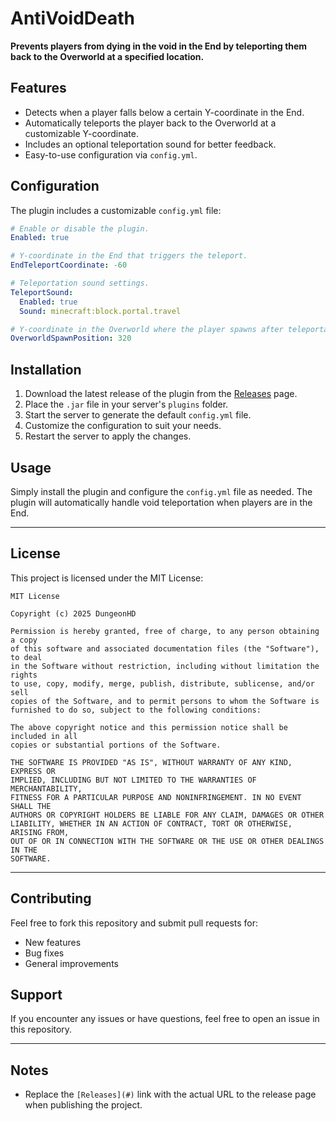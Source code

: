# AntiVoidDeath

**Prevents players from dying in the void in the End by teleporting them back to the Overworld at a specified location.**

## Features
- Detects when a player falls below a certain Y-coordinate in the End.
- Automatically teleports the player back to the Overworld at a customizable Y-coordinate.
- Includes an optional teleportation sound for better feedback.
- Easy-to-use configuration via `config.yml`.

## Configuration
The plugin includes a customizable `config.yml` file:
```yaml
# Enable or disable the plugin.
Enabled: true

# Y-coordinate in the End that triggers the teleport.
EndTeleportCoordinate: -60

# Teleportation sound settings.
TeleportSound:
  Enabled: true
  Sound: minecraft:block.portal.travel

# Y-coordinate in the Overworld where the player spawns after teleportation.
OverworldSpawnPosition: 320
```

## Installation
1. Download the latest release of the plugin from the [Releases](#) page.
2. Place the `.jar` file in your server's `plugins` folder.
3. Start the server to generate the default `config.yml` file.
4. Customize the configuration to suit your needs.
5. Restart the server to apply the changes.

## Usage
Simply install the plugin and configure the `config.yml` file as needed. The plugin will automatically handle void teleportation when players are in the End.

---

## License
This project is licensed under the MIT License:

```
MIT License

Copyright (c) 2025 DungeonHD

Permission is hereby granted, free of charge, to any person obtaining a copy
of this software and associated documentation files (the "Software"), to deal
in the Software without restriction, including without limitation the rights
to use, copy, modify, merge, publish, distribute, sublicense, and/or sell
copies of the Software, and to permit persons to whom the Software is
furnished to do so, subject to the following conditions:

The above copyright notice and this permission notice shall be included in all
copies or substantial portions of the Software.

THE SOFTWARE IS PROVIDED "AS IS", WITHOUT WARRANTY OF ANY KIND, EXPRESS OR
IMPLIED, INCLUDING BUT NOT LIMITED TO THE WARRANTIES OF MERCHANTABILITY,
FITNESS FOR A PARTICULAR PURPOSE AND NONINFRINGEMENT. IN NO EVENT SHALL THE
AUTHORS OR COPYRIGHT HOLDERS BE LIABLE FOR ANY CLAIM, DAMAGES OR OTHER
LIABILITY, WHETHER IN AN ACTION OF CONTRACT, TORT OR OTHERWISE, ARISING FROM,
OUT OF OR IN CONNECTION WITH THE SOFTWARE OR THE USE OR OTHER DEALINGS IN THE
SOFTWARE.
```

---

## Contributing
Feel free to fork this repository and submit pull requests for:
- New features
- Bug fixes
- General improvements

## Support
If you encounter any issues or have questions, feel free to open an issue in this repository.

---

## Notes
- Replace the `[Releases](#)` link with the actual URL to the release page when publishing the project.
